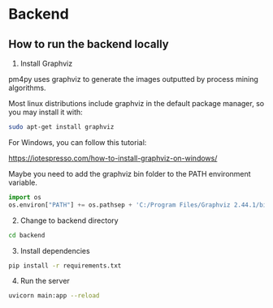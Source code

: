 # Backend

## How to run the backend locally

1. Install Graphviz

pm4py uses graphviz to generate the images outputted by process mining algorithms.

Most linux distributions include graphviz in the default package manager, so you may install it with:
```sh
sudo apt-get install graphviz
```

For Windows, you can follow this tutorial:

https://iotespresso.com/how-to-install-graphviz-on-windows/

Maybe you need to add the graphviz bin folder to the PATH environment variable.
```py
import os
os.environ["PATH"] += os.pathsep + 'C:/Program Files/Graphviz 2.44.1/bin/'
```

2. Change to backend directory
```sh
cd backend
```

3. Install dependencies
```sh
pip install -r requirements.txt
```

4. Run the server
```sh
uvicorn main:app --reload
```